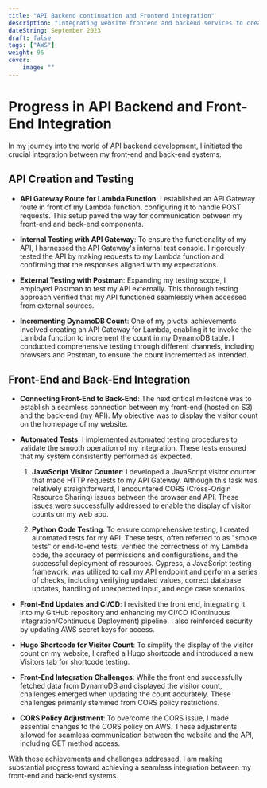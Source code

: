 ```yaml
---
title: "API Backend continuation and Frontend integration"
description: "Integrating website frontend and backend services to create an example visitor counter stat."
dateString: September 2023
draft: false
tags: ["AWS"]
weight: 96
cover:
    image: ""
---
```


# Progress in API Backend and Front-End Integration

In my journey into the world of API backend development, I initiated the crucial integration between my front-end and back-end systems.

## API Creation and Testing

- **API Gateway Route for Lambda Function**: I established an API Gateway route in front of my Lambda function, configuring it to handle POST requests. This setup paved the way for communication between my front-end and back-end components.

- **Internal Testing with API Gateway**: To ensure the functionality of my API, I harnessed the API Gateway's internal test console. I rigorously tested the API by making requests to my Lambda function and confirming that the responses aligned with my expectations.

- **External Testing with Postman**: Expanding my testing scope, I employed Postman to test my API externally. This thorough testing approach verified that my API functioned seamlessly when accessed from external sources.

- **Incrementing DynamoDB Count**: One of my pivotal achievements involved creating an API Gateway for Lambda, enabling it to invoke the Lambda function to increment the count in my DynamoDB table. I conducted comprehensive testing through different channels, including browsers and Postman, to ensure the count incremented as intended.

## Front-End and Back-End Integration

- **Connecting Front-End to Back-End**: The next critical milestone was to establish a seamless connection between my front-end (hosted on S3) and the back-end (my API). My objective was to display the visitor count on the homepage of my website.

- **Automated Tests**: I implemented automated testing procedures to validate the smooth operation of my integration. These tests ensured that my system consistently performed as expected.

  1. **JavaScript Visitor Counter**: I developed a JavaScript visitor counter that made HTTP requests to my API Gateway. Although this task was relatively straightforward, I encountered CORS (Cross-Origin Resource Sharing) issues between the browser and API. These issues were successfully addressed to enable the display of visitor counts on my web app.

  2. **Python Code Testing**: To ensure comprehensive testing, I created automated tests for my API. These tests, often referred to as "smoke tests" or end-to-end tests, verified the correctness of my Lambda code, the accuracy of permissions and configurations, and the successful deployment of resources. Cypress, a JavaScript testing framework, was utilized to call my API endpoint and perform a series of checks, including verifying updated values, correct database updates, handling of unexpected input, and edge case scenarios.

- **Front-End Updates and CI/CD**: I revisited the front end, integrating it into my GitHub repository and enhancing my CI/CD (Continuous Integration/Continuous Deployment) pipeline. I also reinforced security by updating AWS secret keys for access.

- **Hugo Shortcode for Visitor Count**: To simplify the display of the visitor count on my website, I crafted a Hugo shortcode and introduced a new Visitors tab for shortcode testing.

- **Front-End Integration Challenges**: While the front end successfully fetched data from DynamoDB and displayed the visitor count, challenges emerged when updating the count accurately. These challenges primarily stemmed from CORS policy restrictions.

- **CORS Policy Adjustment**: To overcome the CORS issue, I made essential changes to the CORS policy on AWS. These adjustments allowed for seamless communication between the website and the API, including GET method access.

With these achievements and challenges addressed, I am making substantial progress toward achieving a seamless integration between my front-end and back-end systems.
